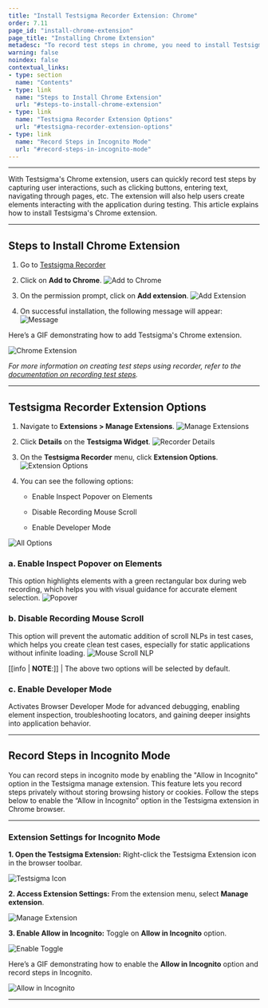 ```yaml
---
title: "Install Testsigma Recorder Extension: Chrome"
order: 7.11
page_id: "install-chrome-extension"
page_title: "Installing Chrome Extension"
metadesc: "To record test steps in chrome, you need to install Testsigma Recorder Chrome Extension | This article discusses how to download and install Testsigma chrome extension"
warning: false
noindex: false
contextual_links:
- type: section
  name: "Contents"
- type: link
  name: "Steps to Install Chrome Extension"
  url: "#steps-to-install-chrome-extension"
- type: link
  name: "Testsigma Recorder Extension Options"
  url: "#testsigma-recorder-extension-options"
- type: link
  name: "Record Steps in Incognito Mode"
  url: "#record-steps-in-incognito-mode"
---
```


---

With Testsigma's Chrome extension, users can quickly record test steps by capturing user interactions, such as clicking buttons, entering text, navigating through pages, etc. The extension will also help users create elements interacting with the application during testing. This article explains how to install Testsigma's Chrome extension. 

---

## **Steps to Install Chrome Extension**

1. Go to <a href="https://chrome.google.com/webstore/detail/testsigma-recorder/epmomlhdjfgdobefcpocockpjihaabdp" target="_blank">Testsigma Recorder</a>

2. Click on **Add to Chrome**.
   ![Add to Chrome](https://s3.amazonaws.com/static-docs.testsigma.com/new_images/projects/applications/tsceatc.png)

3. On the permission prompt, click on **Add extension**.
   ![Add Extension](https://s3.amazonaws.com/static-docs.testsigma.com/new_images/projects/applications/tsceatchrome.png)

4. On successful installation, the following message will appear:
   ![Message](https://s3.amazonaws.com/static-docs.testsigma.com/new_images/projects/applications/tscesa.png)

Here’s a GIF demonstrating how to add Testsigma's Chrome extension.

![Chrome Extension](https://s3.amazonaws.com/static-docs.testsigma.com/new_images/projects/applications/EnableChromeExt.gif)

*For more information on creating test steps using recorder, refer to the [documentation on recording test steps](https://testsigma.com/docs/test-cases/create-test-steps/overview/#creating-test-steps-using-test-recorder).*


---

## **Testsigma Recorder Extension Options**


1. Navigate to **Extensions > Manage Extensions**. 
   ![Manage Extensions](https://s3.amazonaws.com/static-docs.testsigma.com/new_images/projects/applications/Manage_Extensions_Chrome.png)


2. Click **Details** on the **Testsigma Widget**.
   ![Recorder Details](https://s3.amazonaws.com/static-docs.testsigma.com/new_images/projects/applications/Recorder_Extension_Details.png)


3. On the **Testsigma Recorder** menu, click **Extension Options**.
   ![Extension Options](https://s3.amazonaws.com/static-docs.testsigma.com/new_images/projects/applications/Extension_Options_Recorder.png)


4. You can see the following options:
   
   - Enable Inspect Popover on Elements
   
   - Disable Recording Mouse Scroll
   
   - Enable Developer Mode 

![All Options](https://s3.amazonaws.com/static-docs.testsigma.com/new_images/projects/applications/Extension_Options_TSRecorder.png)


### **a. Enable Inspect Popover on Elements** 

This option highlights elements with a green rectangular box during web recording, which helps you with visual guidance for accurate element selection. 
![Popover](https://s3.amazonaws.com/static-docs.testsigma.com/new_images/projects/applications/PopOver_Option.png)

### **b. Disable Recording Mouse Scroll**

This option will prevent the automatic addition of scroll NLPs in test cases, which helps you create clean test cases, especially for static applications without infinite loading.
![Mouse Scroll NLP](https://s3.amazonaws.com/static-docs.testsigma.com/new_images/projects/applications/Scroll_NLP_Step.png)

[[info | **NOTE**:]]
| The above two options will be selected by default.


### **c. Enable Developer Mode**

Activates Browser Developer Mode for advanced debugging, enabling element inspection, troubleshooting locators, and gaining deeper insights into application behavior.


---

## **Record Steps in Incognito Mode**

You can record steps in incognito mode by enabling the "Allow in Incognito" option in the Testsigma manage extension. This feature lets you record steps privately without storing browsing history or cookies. Follow the steps below to enable the “Allow in Incognito” option in the Testsigma extension in Chrome browser.

---

### **Extension Settings for Incognito Mode**


**1. Open the Testsigma Extension:** Right-click the Testsigma Extension icon in the browser toolbar.

   ![Testsigma Icon](https://s3.amazonaws.com/static-docs.testsigma.com/new_images/projects/applications/imtch.png)


**2. Access Extension Settings:** From the extension menu, select **Manage extension**.

   ![Manage Extension](https://s3.amazonaws.com/static-docs.testsigma.com/new_images/projects/applications/immexten.png)

**3. Enable Allow in Incognito:** Toggle on **Allow in Incognito** option.

   ![Enable Toggle](https://s3.amazonaws.com/static-docs.testsigma.com/new_images/projects/applications/imaiim.png)


Here’s a GIF demonstrating how to enable the **Allow in Incognito** option and record steps in Incognito.

![Allow in Incognito](https://s3.amazonaws.com/static-docs.testsigma.com/new_images/projects/applications/IncognitoGifNew.gif)

---